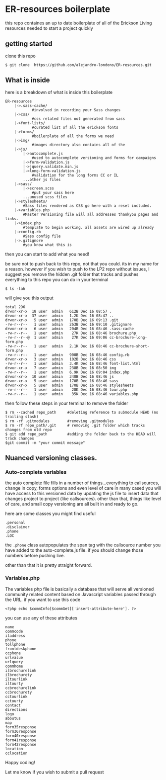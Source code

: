 # ER-resources boilerplate
this repo containes an up to date boilerplate of all of the Erickson Living resources needed to start a project quickly

## getting started

clone this repo
```
$ git clone  https://github.com/alejandro-londono/ER-resources.git
```

## What is inside

here is a breakdown of what is inside this boilerplate

```
ER-resources
	|->.sass-cache/
			#involved in recording your Sass changes
	|->css/
			#css related files not generated from sass
	|->font-lists/
			#curated list of all the erickson fonts
	|->forms/
			#boilerplate of all the forms we need
	|->img/
			#images directory also contains all of the 
	|->js/
		|->autocomplete.js
			#used to autocomplete versioning and forms for campaigns
		|->form-validation.js
		|->jquery.validate.min.js
		|->long-form-validation.js
			#validation for the long forms CC or IL
		...other js files
	|->sass/
		|->screen.scss
			#put your sass here
		...unused scss files
	|->stylesheets/
		#Sass files rendered as CSS go here with a reset included.
	|->variables.php
		#Master Versioning file will all addresses thankyou pages and links.
	|->index.php
		#template to begin working. all assets are wired up already
	|->config.rb
		#Sass config file
	|->.gitignore
		#you know what this is
```

then you can start to add what you need! 

be sure not to push back to this repo, not that you could. its in my name for a reason. however if you wish to push to the LP2 repo without issues, I suggest you remove the hidden .git folder that tracks and pushes everything to this repo you can do in your terminal

```
$ ls -lah
```

will give you this output

```
total 296
drwxr-xr-x  18 user  admin   612B Dec 16 08:57 .
drwxr-xr-x  37 user  admin   1.2K Dec 16 08:47 ..
drwxr-xr-x   5 user  admin   170B Dec 16 09:13 .git
-rw-r--r--   1 user  admin   263B Dec 16 09:10 .gitignore
drwxr-xr-x   6 user  admin   204B Dec 16 08:46 .sass-cache
-rw-r--r--   1 user  admin    27K Dec 16 08:46 brochure.php
-rw-r--r--@  1 user  admin    27K Dec 16 09:06 cc-brochure-long-form.php
-rw-r--r--   1 user  admin   2.1K Dec 16 08:46 cc-brochure-short-form.php
-rw-r--r--   1 user  admin   900B Dec 16 08:46 config.rb
drwxr-xr-x   3 user  admin   102B Dec 16 08:46 css
-rw-r--r--   1 user  admin   3.4K Dec 16 08:46 font-list.html
drwxr-xr-x   7 user  admin   238B Dec 16 08:50 img
-rw-r--r--   1 user  admin   6.9K Dec 16 09:04 index.php
drwxr-xr-x  10 user  admin   340B Dec 16 08:46 js
drwxr-xr-x   5 user  admin   170B Dec 16 08:46 sass
drwxr-xr-x   5 user  admin   170B Dec 16 08:46 stylesheets
-rw-r--r--   1 user  admin    28K Dec 16 08:46 tour.php
-rw-r--r--   1 user  admin    35K Dec 16 08:46 variables.php
```

then follow these steps in your terminal to remove the folder

```  
$ rm --cached repo_path     #deleting reference to submodule HEAD (no trailing slash)
$ rm -rf .gitmodules        #removing .gitmodules
$ rm -rf repo_path/.git     # removing .git folder which tracks changes from old repo
$ git add repo_path         #adding the folder back to the HEAD will track changes
$git commit -m "your commit message"

```
## Nuanced versioning classes. 

### Auto-complete variables
the auto complete file fills in a number of things...everything to callsources, change in copy, forms options and even level of care
in many cased you will have access to this versioned data by updating the js file to insert data that changes project to project (like callsources). other than that, things like level of care, and small copy versioning are all built in and ready to go. 

here are some classes you might find useful

```
.personal
.disclaimer
.phone
.LOC

```
the ```.phone``` class autopopulates the span tag with the callsource number you have added to the auto-complete.js file. if you should change those numbers before pushing live. 

other than that it is pretty straight forward. 


### Variables.php
The variables php file is basically a database that will serve all versioned community related content based on Javascript variables passed through the URL. if you want to use this code 

```
<?php echo $commInfo[$commGet]['insert-attribute-here']. ?>

```
you can use any of these attributes 

```
name
commcode
iladdress
phone
tollphone
frontdeskphone
ccphone
urlvalue
urlquery
commhome
ilbrochurelink
ilbrochurety
iltourlink
iltourty
ccbrochurelink
ccbrochurety
cctourlink
cctourty
contact
directions
logo
aboutus
map
form35response
form36response
form40response
form41response
form42response
location
cclocation

```


Happy coding!

Let me know if you wish to submit a pull request
